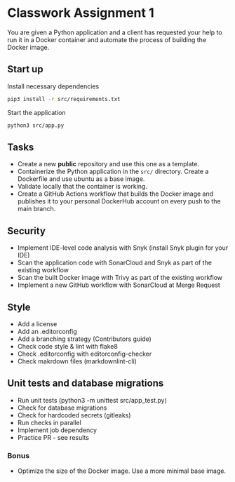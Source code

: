 # Classwork Assignment 1

You are given a Python application and a client has requested your help to run it in a Docker container and automate the process of building the Docker image.

## Start up

Install necessary dependencies

```bash
pip3 install -r src/requirements.txt
```
Start the application

```bash
python3 src/app.py
```

## Tasks
- Create a new **public** repository and use this one as a template.
- Containerize the Python application in the `src/` directory. Create a Dockerfile and use ubuntu as a base image.
- Validate locally that the container is working.
- Create a GitHub Actions workflow that builds the Docker image and publishes it to your personal DockerHub account on every push to the main branch.

## Security
- Implement IDE-level code analysis with Snyk (install Snyk plugin for your IDE)
- Scan the application code with SonarCloud and Snyk as part of the existing workflow
- Scan the built Docker image with Trivy as part of the existing workflow
- Implement a new GitHub workflow with SonarCloud at Merge Request

## Style
- Add a license
- Add an .editorconfig
- Add a branching strategy (Contributors guide)
- Check code style & lint with flake8
- Check .editorconfig with editorconfig-checker
- Check makrdown files (markdownlint-cli)

## Unit tests and database migrations
- Run unit tests (python3 -m unittest src/app_test.py)
- Check for database migrations
- Check for hardcoded secrets (gitleaks)
- Run checks in parallel
- Implement job dependency
- Practice PR - see results

### Bonus
- Optimize the size of the Docker image. Use a more minimal base image.
